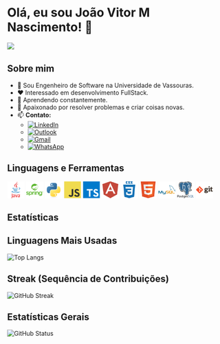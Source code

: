 # Olá, eu sou João Vitor M Nascimento! 👋
<img src="https://camo.githubusercontent.com/d26893d99fe76f99fcf7d36e586ad8a0133c131fd4b101fe56494105b4238549/68747470733a2f2f6d656469612e67697068792e636f6d2f6d656469612f645765734263544c61766b5a754733354d492f67697068792e676966">

## Sobre mim
- 📘 Sou Engenheiro de Software na Universidade de Vassouras.
- :heart: Interessado em desenvolvimento FullStack.
- :seedling: Aprendendo constantemente.
- :dash: Apaixonado por resolver problemas e criar coisas novas.
- :mailbox: **Contato:**
  - [![LinkedIn](https://img.shields.io/badge/LinkedIn-blue?logo=Linkedin&logoColor=white)](https://www.linkedin.com/in/joao-vitor-monsores-do-nascimento-956340143)
  - [![Outlook](https://img.shields.io/badge/Outlook-blue?logo=Microsoft-Outlook&logoColor=white)](mailto:joaovitormonsores@hotmail.com)
  - [![Gmail](https://img.shields.io/badge/Gmail-red?logo=Gmail&logoColor=white)](mailto:monsoresjoaovitor@gmail.com)
  - [![WhatsApp](https://img.shields.io/badge/WhatsApp-25D366?style=for-the-badge&logo=whatsapp&logoColor=white)](https://wa.me/+5524981389459)

## Linguagens e Ferramentas
<img src="https://github.com/devicons/devicon/blob/master/icons/java/java-original-wordmark.svg" alt="Java" width="40" height="40"> <img src="https://github.com/devicons/devicon/blob/master/icons/spring/spring-original-wordmark.svg" alt="Spring" width="40" height="40"> <img src="https://github.com/devicons/devicon/blob/master/icons/python/python-original.svg" alt="Python" width="40" height="40"> <img src="https://github.com/devicons/devicon/blob/master/icons/javascript/javascript-original.svg" alt="JavaScript" width="40" height="40"> <img src="https://github.com/devicons/devicon/blob/master/icons/typescript/typescript-original.svg" alt="TypeScript" width="40" height="40"> <img src="https://github.com/devicons/devicon/blob/master/icons/angularjs/angularjs-plain.svg" alt="Angular" width="40" height="40"> <img src="https://github.com/devicons/devicon/blob/master/icons/css3/css3-plain-wordmark.svg" alt="CSS3" width="40" height="40"> <img src="https://github.com/devicons/devicon/blob/master/icons/html5/html5-original.svg" alt="HTML5" width="40" height="40"> <img src="https://github.com/devicons/devicon/blob/master/icons/mysql/mysql-original-wordmark.svg" alt="MySQL" width="40" height="40"> <img src="https://github.com/devicons/devicon/blob/master/icons/postgresql/postgresql-original-wordmark.svg" alt="PostgreSQL" width="40" height="40"> <img src="https://github.com/devicons/devicon/blob/master/icons/git/git-original-wordmark.svg" alt="Git" width="40" height="40">

## Estatísticas

## Linguagens Mais Usadas
![Top Langs](https://github-readme-stats.vercel.app/api/top-langs/?username=joaovitormp1998&layout=compact&theme=vision-friendly-dark)

## Streak (Sequência de Contribuições)
![GitHub Streak](http://github-readme-streak-stats.herokuapp.com?user=joaovitormp1998&theme=dark&date_format=M%20j%5B%2C%20Y%5D)

## Estatísticas Gerais
![GitHub Status](https://github-readme-stats.vercel.app/api?username=joaovitormp1998&theme=dark&date_format=M%20j%5B%2C%20Y%5D)
